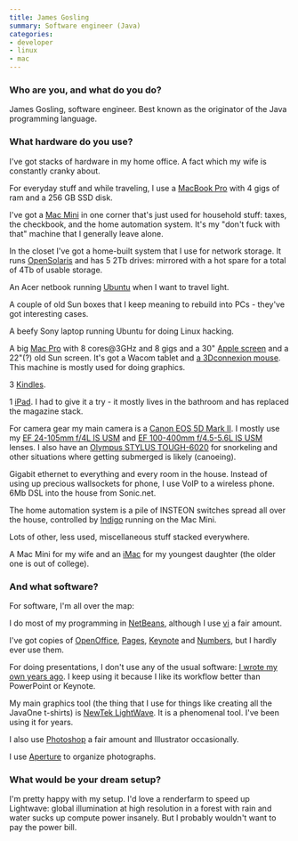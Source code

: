 ```yaml
---
title: James Gosling
summary: Software engineer (Java)
categories:
- developer
- linux
- mac
---
```


### Who are you, and what do you do?

James Gosling, software engineer. Best known as the originator of the Java programming language.

### What hardware do you use?

I've got stacks of hardware in my home office. A fact which my wife is constantly cranky about.

For everyday stuff and while traveling, I use a [MacBook Pro][macbook-pro] with 4 gigs of ram and a 256 GB SSD disk.

I've got a [Mac Mini][mac-mini] in one corner that's just used for household stuff: taxes, the checkbook, and the home automation system. It's my "don't fuck with that" machine that I generally leave alone.

In the closet I've got a home-built system that I use for network storage. It runs [OpenSolaris][] and has 5 2Tb drives: mirrored with a hot spare for a total of 4Tb of usable storage.

An Acer netbook running [Ubuntu][] when I want to travel light.

A couple of old Sun boxes that I keep meaning to rebuild into PCs - they've got interesting cases.

A beefy Sony laptop running Ubuntu for doing Linux hacking.

A big [Mac Pro][mac-pro] with 8 cores@3GHz and 8 gigs and a 30" [Apple screen][cinema-display] and a 22"(?) old Sun screen. It's got a Wacom tablet and [a 3Dconnexion mouse][spaceexplorer]. This machine is mostly used for doing graphics.

3 [Kindles][kindle].

1 [iPad][]. I had to give it a try - it mostly lives in the bathroom and has replaced the magazine stack.

For camera gear my main camera is a [Canon EOS 5D Mark II][eos-5d-mark-ii]. I mostly use my [EF 24-105mm f/4L IS USM][ef-24-105mm-f4l-is-usm] and [EF 100-400mm f/4.5-5.6L IS USM][ef-100-400mm-f4.5-5.6l-is-usm] lenses. I also have an [Olympus STYLUS TOUGH-6020][stylus-tough-6020] for snorkeling and other situations where getting submerged is likely (canoeing).

Gigabit ethernet to everything and every room in the house. Instead of using up precious wallsockets for phone, I use VoIP to a wireless phone. 6Mb DSL into the house from Sonic.net.

The home automation system is a pile of INSTEON switches spread all over the house, controlled by [Indigo][] running on the Mac Mini.

Lots of other, less used, miscellaneous stuff stacked everywhere.

A Mac Mini for my wife and an [iMac][] for my youngest daughter (the older one is out of college).

### And what software?

For software, I'm all over the map:

I do most of my programming in [NetBeans][], although I use [vi][] a fair amount.

I've got copies of [OpenOffice][], [Pages][], [Keynote][] and [Numbers][], but I hardly ever use them.

For doing presentations, I don't use any of the usual software: [I wrote my own years ago][huckster]. I keep using it because I like its workflow better than PowerPoint or Keynote.

My main graphics tool (the thing that I use for things like creating all the JavaOne t-shirts) is [NewTek LightWave][lightwave]. It is a phenomenal tool. I've been using it for years.

I also use [Photoshop][] a fair amount and Illustrator occasionally.

I use [Aperture][] to organize photographs.

### What would be your dream setup?

I'm pretty happy with my setup. I'd love a renderfarm to speed up Lightwave: global illumination at high resolution in a forest with rain and water sucks up compute power insanely. But I probably wouldn't want to pay the power bill.

[cinema-display]: https://en.wikipedia.org/wiki/Apple_Cinema_Display "An LCD display."
[ef-100-400mm-f4.5-5.6l-is-usm]: https://www.usa.canon.com/cusa/consumer/products/cameras/ef_lens_lineup/ef_100_400mm_f_4_5_5_6l_is_usm "A telephoto lens for DSLRs."
[ef-24-105mm-f4l-is-usm]: https://www.usa.canon.com/cusa/consumer/products/cameras/ef_lens_lineup/ef_24_105mm_f_4l_is_usm "A lens for DSLRs."
[eos-5d-mark-ii]: https://www.usa.canon.com/cusa/support/consumer/eos_slr_camera_systems/eos_digital_slr_cameras/eos_5d_mark_ii "A 21 megapixel DSLR."
[imac]: https://www.apple.com/imac/ "An all-in-one computer."
[ipad]: https://www.apple.com/ipad/ "A tablet device."
[kindle]: https://www.amazon.com/Kindle-Ereader-ebook-reader/dp/B007HCCNJU "A digital book reader."
[mac-mini]: https://www.apple.com/mac-mini/ "A small desktop computer."
[mac-pro]: https://www.apple.com/mac-pro/ "The Intel-based Mac tower computer."
[macbook-pro]: https://www.apple.com/macbook-pro/ "A laptop."
[spaceexplorer]: https://www.amazon.com/connexion-SpaceExplorer-Navigation-Interface-3DX-700026/dp/B000LB5IXC "A 3D mouse."
[stylus-tough-6020]: https://www.amazon.com/Olympus-Digital-Wide-Angle-2-7-Inch-Black/dp/B0031RGETU "A waterproof 14 megapixel digital camera."
[aperture]: https://en.wikipedia.org/wiki/Aperture_(software) "Photo editing and management software for Mac OS X."
[huckster]: https://kenai.com/projects/huckster/ "Simple Java-based presentation software."
[indigo]: http://www.indigodomo.com/index.html "Home automation software for the Mac."
[keynote]: https://www.apple.com/keynote/ "Presentation software for the Mac."
[lightwave]: https://www.lightwave3d.com "3D rendering, modelling and animation software."
[netbeans]: https://en.wikipedia.org/wiki/NetBeans "A Java programming IDE."
[numbers]: https://www.apple.com/numbers/ "A spreadsheet application for the Mac."
[openoffice]: http://www.openoffice.org/ "An open-source office suite."
[opensolaris]: https://www.oracle.com/technetwork/server-storage/solaris11/overview/index.html "A free operating system based on Solaris."
[pages]: https://www.apple.com/pages/ "A Mac word processor and layout tool from Apple."
[photoshop]: https://www.adobe.com/products/photoshop.html "A bitmap image editor."
[ubuntu]: https://www.ubuntu.com/ "A Unix distribution."
[vi]: https://en.wikipedia.org/wiki/Vi "A command-line text editor."
